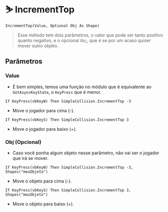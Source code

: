 # ⛷ IncrementTop

```vba
IncrementTop(Value, Optional Obj As Shape)
```

> Esse método tem dois parâmetros, o valor que pode ser tanto positivo quanto negativo, e o opcional `Obj`, que é se por um acaso quiser mover outro objeto.

## Parâmetros

### Value

* É bem simples, temos uma função no módulo que é equivalente ao `GetAsyncKeyState`, o `KeyPress` que é menor.

```vba
If KeyPress(vbKeyW) Then SimpleCollision.IncrementTop -3
```

* Move o jogador para cima (-).

```vba
If KeyPress(vbKeyS) Then SimpleCollision.IncrementTop 3
```

* Move o jogador para baixo (+).

### Obj (Opcional)

* Caso você ponha algum objeto nesse parâmetro, não vai ser o jogador que irá se mover.

```vba
If KeyPress(vbKeyW) Then SimpleCollision.IncrementTop -3, Shapes("meuObjeto")
```

* Move o objeto para cima (-).

```vba
If KeyPress(vbKeyS) Then SimpleCollision.IncrementTop 3, Shapes("meuObjeto")
```

* Move o objeto para baixo (+).
